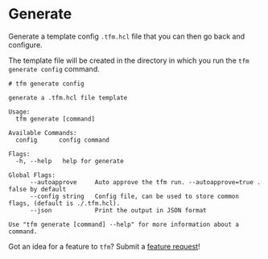 # Generate

Generate a template config `.tfm.hcl` file that you can then go back and configure. 

The template file will be created in the directory in which you run the `tfm generate config` command.

```
# tfm generate config

generate a .tfm.hcl file template

Usage:
  tfm generate [command]

Available Commands:
  config      config command

Flags:
  -h, --help   help for generate

Global Flags:
      --autoapprove     Auto approve the tfm run. --autoapprove=true . false by default
      --config string   Config file, can be used to store common flags, (default is ./.tfm.hcl).
      --json            Print the output in JSON format

Use "tfm generate [command] --help" for more information about a command.
```

Got an idea for a feature to `tfm`? Submit a [feature request](https://github.com/hashicorp-services/tfm/issues/new?assignees=&labels=&template=feature_request.md&title=)! 